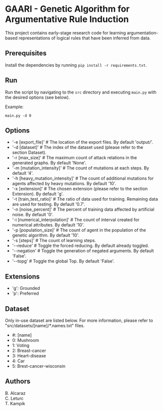 # GAARI - Genetic Algorithm for Argumentative Rule Induction
This project contains early-stage research code for learning argumentation-based representations of logical rules that have been inferred from data.

## Prerequisites
Install the dependencies by running ``pip install -r requirements.txt``.

## Run
Run the script by navigating to the ``src`` directory and executing ``main.py`` with the desired options (see below).

Example:

```
main.py -d 0
```

## Options
<ul>
  <li>'-e [export_file]'  # The location of the export files. By default 'output/'.</li>
  <li>'-d [dataset]'  # The index of the dataset used (please refer to the section Dataset).</li>
  <li>'-r [max_size]'  # The maximum count of attack relations in the generated graphs. By default 'None'.</li>
  <li>'-m [mutation_intensity]'  # The count of mutations at each steps. By default '4'.</li>
  <li>'-h [heavy_mutation_intensity]'  # The count of additional mutations for agents affected by heavy mutations. By default '10'.</li>
  <li>'-x [extension]'  # The chosen extension (please refer to the section Extension). By default 'g'.</li>
  <li>'-t [train_test_ratio]'  # The ratio of data used for training. Remaining data are used for testing. By default '0.7'.</li>
  <li>'-n [noise_percent]'  # The percent of training data affected by artificial noise. By default '0'.</li>
  <li>'-i [numerical_interpolation]'  # The count of interval created for numerical attributes. By default '10'.</li>
  <li>'-p [population_size]'  # The count of agent in the population of the genetic algorithm. By default '10'.</li>
  <li>'-s [steps]'  # The count of learning steps.</li>
  <li>'--reduce'  # Toggle the forced reducing. By default already toggled.</li>
  <li>'--negation'  # Toggle the generation of negated arguments. By default 'False'.</li>
  <li>'--topg'  # Toggle the global Top. By default 'False'.</li>
</ul>

## Extensions
<ul>
  <li>'g': Grounded
  <li>'p': Preferred</li>
</ul>

## Dataset
<p>Only in-use dataset are listed below. For more information, please refer to "src/datasets/[name]/*.names.txt" files.</p>
<ul>
  <li>#: [name]
  <li>0: Mushroom</li>
  <li>1: Voting</li>
  <li>2: Breast-cancer</li>
  <li>3: Heart-disease</li>
  <li>4: Car</li>
  <li>5: Brest-cancer-wisconsin</li>
</ul>

## Authors
B. Alcaraz<br>
C. Leturc<br>
T. Kampik<br>
